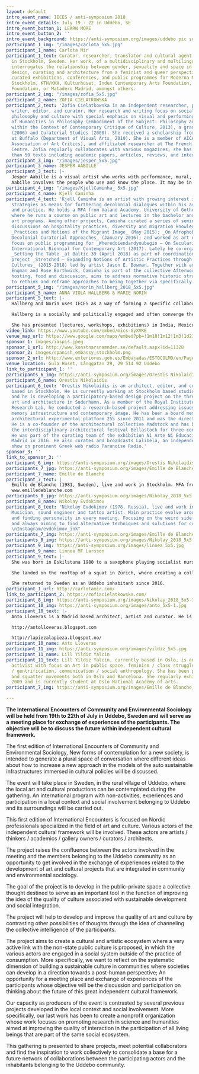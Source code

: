 ```yaml
---
layout: default
intro_event_name: IECES / anti-symposium 2018
intro_event_details: July 19 - 22 in Uddebo, SE
intro_event_button_1: LEARN MORE
intro_event_button_2: ''
intro_event_background: https://anti-symposium.org/images/uddebo pic summer_2.jpg
participant_1_img: "/images/carlota_5x5.jpg"
participant_1_name: Carlota Mir
participant_1_text: Curator, researcher, translator and cultural agent currently based
  in Stockholm, Sweden. Her work, of a multidisciplinary and multilingual nature,
  interrogates the relationship between gender, sexuality and space in visual culture,
  design, curating and architecture from a feminist and queer perspective. She has
  curated exhibitions, conferences, and public programmes for Moderna Museet, EUNIC
  Stockholm, KTH/KKH, Kulturhuset, Index Contemporary Arts Foundation, Global Challenges
  Foundation, or Matadero Madrid, amongst others.
participant_2_img: "/images/zofia_5x5.jpg"
participant_2_name: ZOFIA CIELATKOWSKA
participant_2_text: 'Zofia Cielatkowska is an independent researcher, philosopher,
  writer, editor, and curator. Her research and writing focus on social contexts in
  philosophy and culture with special emphasis on visual and performing arts. Doctor
  of Humanities in Philosophy (Embodiment of the Subject: Philosophy and Performance
  within the Context of Contemporary Critique of Culture, 2013), a graduate of Philosophy
  (2006) and Curatorial Studies (2008). She received a scholarship from The University
  at Buffalo (Department of Visual Arts, 2010). She is a member of AICA (International
  Association of Art Critics), and affiliated researcher at The French Civilisation
  Centre. Zofia regularly collaborates with various magazines; she has published more
  than 50 texts including academic papers, articles, reviews, and interviews.'
participant_3_img: "/images/jesper_5x5.jpg"
participant_3_name: JESPER AABILLE
participant_3_text: |-
  Jesper Aabille is a visual artist who works with performance, mural, intervention and sculpture in the public space, preferably in combination. His works arise in an open and dialogue-based work metode and the focus point of his practice is the attempt to introduce poetry in an everyday life dominated by rational structures, conventions, rituals and invisible rules.
  Aabille involves the people who use and know the place. It may be in the initial process, in the finished work, in a temporary performance or in permanent works. The point is that the works come true in the meeting with people. The unpredictable open process for the creation of the work ensures that the work, the viewer and the environment get a part in the process and the opportunity to interfere with each other so that synergy occurs.
participant_4_img: "/images/KjellCaminha_ 5x5.jpg"
participant_4_name: Kjell Caminha
participant_4_text: 'Kjell Caminha is an artist with growing interest in curatorial
  strategies as means for furthering decolonial dialogues within his artistic research
  and practice. He holds a MFA from Valand Academy, University of Gothenburg (SE)
  where he runs a course on public art and lectures in the bachelor and master fine
  art programs. Among other projects, Caminha curated a series of seminars fostering
  discussions on hospitality practices, diversity and migration knowledge and politics:
  _Practices and Notions of the Migrant Image_ (May 2015); _On Afrophobia: Towards
  Decolonial Curatorial Approaches_ (January 2016); and worked as art educator with
  focus on public programming for _Wheredoiendandyoubegin – On Secularity_, Gothenburg
  International Biennial for Contemporary Art (2017). Lately he co-organised the exhibition
  _Setting the Table _at Baltic 39 (April 2018) as part of coordination of research
  project _Stretched – Expanding Notions of Artistic Practices through Artist-led
  Cultures_ (2015-2018) led by artist Jason E. Bowman. Together with artists Andreas
  Engman and Rose Borthwick, Caminha is part of the collective Afterworks that, through
  hosting, food and discussion, aims to address normative historic structures and
  to rethink and reframe approaches to being together via specifically framed encounters.'
participant_5_img: "/images/norin_hallberg_2018_5x5.jpg"
participant_5_name: ANNA VIOLA HALLBERG & MARIE NORIN
participant_5_text: |-
  Hallberg and Norin uses IECES as a way of forming a specific collaboration. Both facilitate documentary approaches to intervene with contingencies in society from a personal stance. Norin is text based and is a well published poet as well as author of children books in addition to working as a psychodynamic therapist.

  Hallberg is a socially and politically engaged and often converge the role as artist and curator, occasionally collaborating with other artists and scholars. The work spanns from video-based exhibitions to initiatives in public space. Hallbergs artistic practice is informed by the notion of in-betweeness, as personal experience and geopolitical position. She brings forward a discussion on the documentary in relation to existential matters and social justice.

  She has presented (lectures, workshops, exhibitions) in India, Mexico, Sweden, Switzerland, Ukraine, Russia, Belarus, Serbia and the United States. She is the curator and co-founder of AiRS (Artist in Residence, Skovde Art Museum) and SEA representative (institutional network: Vilnius, Cologne, Skovde and Madrid.) She has mapped the socially engaged art scene in Saint Petersburg, Havana, Cape Town, Lisbon and Yangon.
video_link: https://www.youtube.com/embed/mics-GyXVKE
venue_map_url: https://www.google.com/maps/embed?pb=!1m18!1m12!1m3!1d2145.133829626117!2d13.258032815998122!3d57.47605658104915!2m3!1f0!2f0!3f0!3m2!1i1024!2i768!4f13.1!3m3!1m2!1s0x46506544ea0d7421%3A0x7e71fd9d71d8830a!2sUllasj%C3%B6gatan%207B%2C%20514%2092%20Uddebo!5e0!3m2!1sen!2sse!4v1579089490398!5m2!1sen!2sse
sponsor_1: images/iaspis.jpeg
sponsor_1_url: http://www.konstnarsnamnden.se/default.aspx?id=11328
sponsor_2: images/spanish_embassy_stockholm.png
sponsor_2_url: http://www.exteriores.gob.es/Embajadas/ESTOCOLMO/en/Pages/inicio.aspx
venue_location: Gula Huset, Långgatan 29, 29 514 92 Uddebo
link_to_participant_1: ''
participants_6_img: https://anti-symposium.org/images/Orestis Nikolaidis_s.jpg
participant_6_name: Orestis Nikolaidis
participant_6_text: 'Orestis Nikolaidis is an architect, editor, and cultural agent
  based in Stockholm. He is currently working at Stockholm based studio OOAK Architects
  and he is developing a participatory-based design project on the threshold between
  art and architecture in Soderhamn. As a member of the Royal Institute of Art course:
  Research Lab, he conducted a research-based project addressing issues such as digital
  memory infrastructure and contemporary image. He has been a board member of the
  architectural experimental platform 255 since 2011 and was the director in 2016.
  He is a co-founder of the architectural collective Madstock and has been organising
  the interdisciplinary architectural festival Bellastock for three consecutive years.
  He was part of the curating team of the exhibition Ni Arte Ni Educación in Matadero
  Madrid in 2016. He also curates and broadcasts Lalibela, an independent music radio
  show on prominent Greek web radio Paranoise Radio.'
sponsor_3: ''
link_to_sponsor_3: ''
participant_6_img: https://anti-symposium.org/images/Orestis Nikolaidis_s-2.jpg
participants_7_jpg: https://anti-symposium.org/images/Emille de Blanche_2018_5x5-1.jpg
participant_7_name: Emille de Blanche
participant_7_text: |
  Emille de Blanche (1981, Sweden), live and work in Stockholm. MFA from Konstfack University College of Art Craft and Design. Two main axes of research define her sculptural practice: the urban environment and its impact on the individual and the search for the ambiguous dualities and opposites.
  www.emilledeblanche.com
participants_8_jpg: https://anti-symposium.org/images/Nikolay_2018_5x5.jpg
participant_8_name: Nikolay Evdokimov
participant_8_text: "Nikolay Evdokimov (1978, Russia), live and work in Stockholm.
  Musician, sound engineer and tattoo artist. Main practice evolve around storytelling
  and finding personality in every meeting. Focusing on the weird side of reality
  and always aiming to find alternative techniques and solutions for common problems.
  \nInstagram/evdokimov_ink"
participants_7_img: https://anti-symposium.org/images/Emille de Blanche_2018_5x5.jpg
participants_8_img: https://anti-symposium.org/images/Nikolay_2018_5x5.jpg
participant_9_img: https://anti-symposium.org/images/linnea_5x5.jpg
participant_9_name: Linnea MF Larsson
participant_9_text: |-
  She was born in Eskilstuna 1980 to a saxophone playing socialist nurse and a writing anarchist socialist welder, both active in international solidarity movements and local community projects. Linnéas main obstacle in career is her reluctance to hierarchical structures and preference towards emancipation. She is a selfproclaimed autodidact artist with a strange biography that leads to a fusion of maybe-titles thrown into a hat, from which we could pick a choice.

  She landed on the rooftop of a squat in Zürich, where creating a collective life was entwined with culture, art, architecture and politics outside the box, d.i.y. She became involved in houseprojects focused on women/lesbian/trans-issues and studied social anthropology.

  She returned to Sweden as an Uddebo inhabitant since 2016.
participant_1_url: http://carlotamir.com/
link_to_participant_2: https://zofiacielatkowska.com/
participant_8_img: https://anti-symposium.org/images/Nikolay_2018_5x5-1.jpg
participant_10_img: https://anti-symposium.org/images/anto_5x5-1.jpg
participant_10_text: |-
  Anto Lloveras is a Madrid based architect, artist and curator. He is main Curator at LAPIEZA International Art Series. He has curated 75 exhibitions since 2009, presenting 1000 artworks in collaborations with artist run spaces, museums, festivals and online platforms. The exhibitions are based on the always unstable and hybrid onsite-online shows, with artist from all over the world, since 2012 with the support of the Spanish Ministry of Cultural Affairs. Previously, he co-founded KIWI Innovation, an internationally rewarded architecture office for innovation in TRANSDISCIPLINARY DESIGN. In parallel to his independent curatorial work and DESIGN WORKS, he is fouder of CAPA, a council on new hermeneutics and research at UCR3. His work has been exhibited and published in different journals and he is editor of two forthcoming publications. Lloveras was trained as an architect at ETSAM Madrid and the MSc in Advanced Architectural Design at Delft University of Technology. Lloveras has co-curated the ENVIRONMENTAL science series “HUMAN LIFE AND BIODIOVERSITY” at UAM Universidad Autonoma de Madrid, and several symposiums with the CREP Interdisciplinary Networks on Science Culture and Art Labs. Lloveras has taught studios and seminars at NTNU Norwegian University of Science and Technology and UCR3 Universidad Juan Carlos III de Madrid. His current interests include the structure of philosophical hermeneutics in relation with SOCIOPLASTICS, the device he develops in epistemology and narratives to address conceptual relational art processes.

  http://antolloveras.blogspot.com

  http://lapiezalapieza.blogspot.no/
participant_10_name: Anto Lloveras
participant_11_img: https://anti-symposium.org/images/yildiz_5x5.jpg
participant_11_name: Lill Yildiz Yalcin
participant_11_text: Lill Yildiz Yalcin, currently based in Oslo, is an artists and
  activist with focus on Art in public space, feminism / class struggle, environment
  / gentrification, communication / social anthropology. She has been part of underground
  and squatter movements both in Oslo and Barcelona. She regularly exhibits since
  2009 and is currently student at Oslo National Academy of arts.
participant_7_img: https://anti-symposium.org/images/Emille de Blanche_2018_5x5.jpg

---
```

**The International Encounters of Community and Environmental Sociology will be held from 19th to 22th of July in Uddebo, Sweden and will serve as a meeting place for exchange of experiences of the participants. The objective will be to discuss the future within independent cultural framework.**

The first edition of International Encounters of Community and Environmental Sociology, New forms of contemplation for a new society, is intended to generate a plural space of conversation where different ideas about how to increase a new approach in the models of the auto sustainable infrastructures immersed in cultural policies will be discussed.

The event will take place in Sweden, in the rural village of Uddebo, where the local art and cultural productions can be contemplated during the gathering. An international program with non-activities, experiences and participation in a local context and social involvement belonging to Uddebo and its surroundings will be carried out.

This first edition of International Encounters is focused on Nordic professionals specialized in the field of art and culture. Various actors of the independent cultural framework will be involved. These actors are artists / thinkers / academics / gallery owners / curators / architects.

The project raises the confluence between the actors involved in the meeting and the members belonging to the Uddebo community as an opportunity to get involved in the exchange of experiences related to the development of art and cultural projects that are integrated in community and environmental sociology.

The goal of the project is to develop in the public-private space a collective thought destined to serve as an important tool in the function of improving the idea of the quality of culture associated with sustainable development and social integration.

The project will help to develop and improve the quality of art and culture by contrasting other possibilities of thoughts through the idea of channeling the collective intelligence of the participants.

The project aims to create a cultural and artistic ecosystem where a very active link with the non-state public culture is proposed, in which the various actors are engaged in a social system outside of the practice of consumption. More specifically, we want to reflect on the systematic dimension of building a sustainable culture in communities where societies can develop in a direction towards a post-human perspective; An opportunity for a meeting place and exchange of experiences of the participants whose objective will be the discussion and participation on thinking about the future of this great independent cultural framework.

Our capacity as producers of the event is contrasted by several previous projects developed in the local context and social involvement. More specifically, our last work has been to create a nonprofit organization whose work focuses on promoting research in science and humanities aimed at improving the quality of interaction in the participation of all living beings that are part of the same social ecosystem.

This gathering is presented to share projects, meet potential collaborators and find the inspiration to work collectively to consolidate a base for a future network of collaborations between the participating actors and the inhabitants belonging to the Uddebo community.